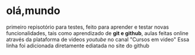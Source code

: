 # olá,mundo
 primeiro repisotório para testes, feito para aprender e testar novas funcionalidades, tais como aprendizado de **git e github**, aulas feitas online através da plataforma de videos *youtube* no canal "Cursos em video"
 Essa linha foi adicionada diretamente ediatada no site do github
